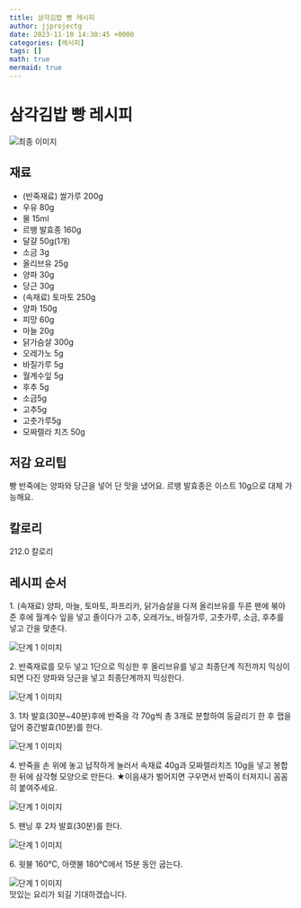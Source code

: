```yaml
---
title: 삼각김밥 빵 레시피
author: jjprojectg
date: 2023-11-10 14:30:45 +0000
categories: [레시피]
tags: []
math: true
mermaid: true
---
```

<meta name="og:type" content="website"/>
<meta charset="UTF-8"/>
<div class="header">
  <h1>삼각김밥 빵 레시피</h1>
</div>

<div class="container my-4">
  <div class="row">
    <div class="col-12 col-md-6">
      <div class="recipe-image">
        <img src="http://www.foodsafetykorea.go.kr/uploadimg/20210129/20210129053949_1611909589857.jpg" class="step-image" alt="최종 이미지"/>
      </div>
    </div>
    <div class="col-12 col-md-6">
      <div class="ingredients">
        <h2>재료</h2>
        <ul class="card">
          <li> (반죽재료) 쌀가루 200g </li>
          <li>  우유 80g </li>
          <li>  물 15ml </li>
          <li>  르뱅 발효종 160g </li>
          <li>  달걀 50g(1개) </li>
          <li>  소금 3g </li>
          <li>  올리브유 25g </li>
          <li>  양파 30g </li>
          <li>  당근 30g </li>
          <li> (속재료) 토마토 250g </li>
          <li>  양파 150g </li>
          <li>  피망 60g </li>
          <li>  마늘 20g </li>
          <li>  닭가슴살 300g </li>
          <li>  오레가노 5g </li>
          <li>  바질가루 5g </li>
          <li>  월계수잎 5g </li>
          <li>  후추 5g </li>
          <li>  소금5g </li>
          <li>  고추5g </li>
          <li>  고춧가루5g </li>
          <li> 모짜렐라 치즈 50g </li>
</ul>
      </div>
    </div>
    <div class="col-12 col-md-6">
      <div class="ingredients">
        <h2>저감 요리팁</h2>
        <div class="card"> 
          <p>
            빵 반죽에는 양파와 당근을 넣어 단 맛을 냈어요.
르뱅 발효종은 이스트 10g으로 대체 가능해요.
          </p>
        </div>
      </div>
      <div class="ingredients">
        <h2>칼로리</h2>
        <div class="card"> 
          <p>
            212.0 칼로리
          </p>
        </div>
      </div>
    </div>
  </div>

  <h2 class="my-4">레시피 순서</h2>
    <div class="card recipe-card">
    <div class="card-body recipe-stesp">
      <p class="card-text step-description">1. (속재료) 양파, 마늘, 토마토, 파프리카, 닭가슴살을 다져 올리브유를 두른 팬에 볶아준 후에 월계수 잎을 넣고 졸이다가 고추, 오레가노, 바질가루, 고춧가루, 소금, 후추를 넣고 간을 맞춘다.</p>
      <img src="http://www.foodsafetykorea.go.kr/uploadimg/20210129/20210129054204_1611909724402.jpg" alt="단계 1 이미지" class="step-image"/>
    </div>
  </div>
  <div class="card recipe-card">
    <div class="card-body recipe-stesp">
      <p class="card-text step-description">2. 반죽재료를 모두 넣고 1단으로 믹싱한 후 올리브유를 넣고 최종단계 직전까지 믹싱이 되면 다진 양파와 당근을 넣고 최종단계까지 믹싱한다.</p>
      <img src="http://www.foodsafetykorea.go.kr/uploadimg/20210129/20210129054426_1611909866869.jpg" alt="단계 1 이미지" class="step-image"/>
    </div>
  </div>
  <div class="card recipe-card">
    <div class="card-body recipe-stesp">
      <p class="card-text step-description">3. 1차 발효(30분~40분)후에 반죽을 각 70g씩 총 3개로 분할하여 둥글리기 한 후 랩을 덮어 중간발효(10분)를 한다.</p>
      <img src="http://www.foodsafetykorea.go.kr/uploadimg/20210129/20210129055258_1611910378459.jpg" alt="단계 1 이미지" class="step-image"/>
    </div>
  </div>
  <div class="card recipe-card">
    <div class="card-body recipe-stesp">
      <p class="card-text step-description">4. 반죽을 손 위에 놓고 납작하게 눌러서 속재료 40g과 모짜렐라치즈 10g을 넣고 봉합 한 뒤에 삼각형 모양으로 만든다.
★이음새가 벌어지면 구우면서 반죽이 터져지니 꼼꼼히 붙여주세요.</p>
      <img src="http://www.foodsafetykorea.go.kr/uploadimg/20210129/20210129055315_1611910395064.jpg" alt="단계 1 이미지" class="step-image"/>
    </div>
  </div>
  <div class="card recipe-card">
    <div class="card-body recipe-stesp">
      <p class="card-text step-description">5. 팬닝 후 2차 발효(30분)를 한다.</p>
      <img src="http://www.foodsafetykorea.go.kr/uploadimg/20210129/20210129055326_1611910406766.jpg" alt="단계 1 이미지" class="step-image"/>
    </div>
  </div>
  <div class="card recipe-card">
    <div class="card-body recipe-stesp">
      <p class="card-text step-description">6. 윗불 160℃, 아랫불 180℃에서 15분 동안 굽는다.</p>
      <img src="http://www.foodsafetykorea.go.kr/uploadimg/20210129/20210129055338_1611910418977.jpg" alt="단계 1 이미지" class="step-image"/>
    </div>
  </div>

</div>
맛있는 요리가 되길 기대하겠습니다.
